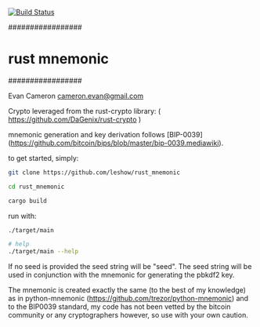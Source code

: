 [![Build Status](https://travis-ci.org/leshow/rust_mnemonic.svg?branch=master)](https://travis-ci.org/leshow/rust_mnemonic)


#################
# rust mnemonic #
#################

Evan Cameron <cameron.evan@gmail.com>

Crypto leveraged from the rust-crypto library: ( https://github.com/DaGenix/rust-crypto )

mnemonic generation and key derivation follows [BIP-0039]
(https://github.com/bitcoin/bips/blob/master/bip-0039.mediawiki).

to get started, simply:
```bash
git clone https://github.com/leshow/rust_mnemonic

cd rust_mnemonic

cargo build
```
run with:
```bash
./target/main

# help
./target/main --help
```

If no seed is provided the seed string will be "seed". The seed string will be used in conjunction with the mnemonic for generating the pbkdf2 key.

The mnemonic is created exactly the same (to the best of my knowledge) as in python-mnemonic (https://github.com/trezor/python-mnemonic) and to the BIP0039 standard, my code has not been vetted
by the bitcoin community or any cryptographers however, so use with your own caution.

